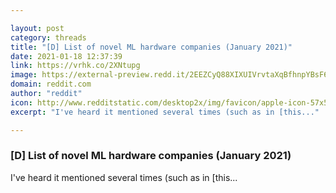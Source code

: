 ```yaml
---

layout: post
category: threads
title: "[D] List of novel ML hardware companies (January 2021)"
date: 2021-01-18 12:37:39
link: https://vrhk.co/2XNtupg
image: https://external-preview.redd.it/2EEZCyQ88XIXUIVrvtaXqBfhnpYBsF6sz5n93aaEUiQ.jpg?width=250&height=130.890052356&auto=webp&crop=250:130.890052356,smart&s=ec0426b68636a719876051b4ba8ef01577ad82db
domain: reddit.com
author: "reddit"
icon: http://www.redditstatic.com/desktop2x/img/favicon/apple-icon-57x57.png
excerpt: "I've heard it mentioned several times (such as in [this..."

---
```


### [D] List of novel ML hardware companies (January 2021)

I've heard it mentioned several times (such as in [this...